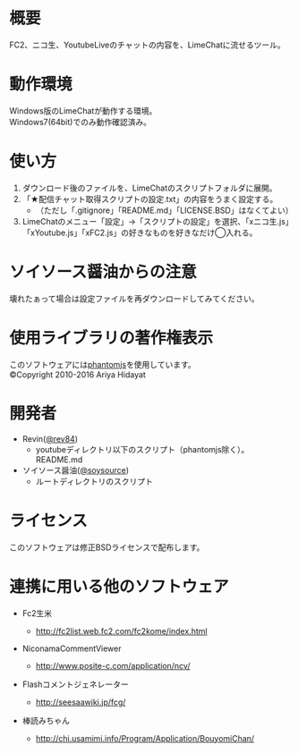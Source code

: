 # 概要

FC2、ニコ生、YoutubeLiveのチャットの内容を、LimeChatに流せるツール。

# 動作環境

Windows版のLimeChatが動作する環境。  
Windows7(64bit)でのみ動作確認済み。

# 使い方

1. ダウンロード後のファイルを、LimeChatのスクリプトフォルダに展開。  
1. 「★配信チャット取得スクリプトの設定.txt」の内容をうまく設定する。    
    - （ただし「.gitignore」「README.md」「LICENSE.BSD」はなくてよい）
1. LimeChatのメニュー「設定」→「スクリプトの設定」を選択、「xニコ生.js」「xYoutube.js」「xFC2.js」の好きなものを好きなだけ◯入れる。  

# ソイソース醤油からの注意

壊れたぁって場合は設定ファイルを再ダウンロードしてみてください。

# 使用ライブラリの著作権表示

このソフトウェアには[phantomjs](http://phantomjs.org/)を使用しています。  
©Copyright 2010-2016 Ariya Hidayat  

# 開発者

- Revin([@rev84](https://twitter.com/rev84))
   - youtubeディレクトリ以下のスクリプト（phantomjs除く）。README.md
- ソイソース醤油([@soysource](https://twitter.com/soysource))
   - ルートディレクトリのスクリプト

# ライセンス

このソフトウェアは修正BSDライセンスで配布します。

# 連携に用いる他のソフトウェア

- Fc2生米
   - http://fc2list.web.fc2.com/fc2kome/index.html

- NiconamaCommentViewer
   - http://www.posite-c.com/application/ncv/

- Flashコメントジェネレーター
   - http://seesaawiki.jp/fcg/

- 棒読みちゃん
   - http://chi.usamimi.info/Program/Application/BouyomiChan/